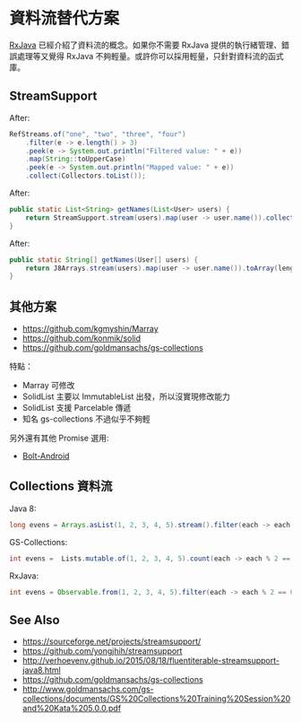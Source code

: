 # 資料流替代方案

[RxJava](RxJava) 已經介紹了資料流的概念。如果你不需要 RxJava  提供的執行緒管理、錯誤處理等又覺得 RxJava 不夠輕量。或許你可以採用輕量，只針對資料流的函式庫。

## StreamSupport

After:

```java
RefStreams.of("one", "two", "three", "four")
    .filter(e -> e.length() > 3)
    .peek(e -> System.out.println("Filtered value: " + e))
    .map(String::toUpperCase)
    .peek(e -> System.out.println("Mapped value: " + e))
    .collect(Collectors.toList());
```

After:

```java
public static List<String> getNames(List<User> users) {
    return StreamSupport.stream(users).map(user -> user.name()).collect(Collectors.toList());
}
```

After:

```java
public static String[] getNames(User[] users) {
    return J8Arrays.stream(users).map(user -> user.name()).toArray(length -> new String[length]);
}
```

## 其他方案

* https://github.com/kgmyshin/Marray
* https://github.com/konmik/solid
* https://github.com/goldmansachs/gs-collections

特點：

* Marray 可修改
* SolidList 主要以 ImmutableList 出發，所以沒實現修改能力
* SolidList 支援 Parcelable 傳遞
* 知名 gs-collections 不過似乎不夠輕

另外還有其他 Promise 選用:

* [Bolt-Android](bolts-android.md)

## Collections 資料流

Java 8:

```java
long evens = Arrays.asList(1, 2, 3, 4, 5).stream().filter(each -> each % 2 == 0).count();
```

GS-Collections:

```java
int evens =  Lists.mutable.of(1, 2, 3, 4, 5).count(each -> each % 2 == 0);
```

RxJava:

```java
int evens = Observable.from(1, 2, 3, 4, 5).filter(each -> each % 2 == 0).count().toBlocking().single();
```

## See Also

* https://sourceforge.net/projects/streamsupport/
* https://github.com/yongjhih/streamsupport
* http://verhoevenv.github.io/2015/08/18/fluentiterable-streamsupport-java8.html
* https://github.com/goldmansachs/gs-collections
* http://www.goldmansachs.com/gs-collections/documents/GS%20Collections%20Training%20Session%20and%20Kata%205.0.0.pdf

